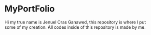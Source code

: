 # MyPortFolio
 Hi my true name is Jenuel Oras Ganawed, this repository is where I put some of my creation. All codes inside of this repository is made by me. 
